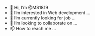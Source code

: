 - 👋 Hi, I’m @MS1819
- 👀 I’m interested in Web development ...
- 🌱 I’m currently looking for job ...
- 💞️ I’m looking to collaborate on ...
- 📫 How to reach me ...

<!---
MS1819 is a ✨ special ✨ repository because its `README.md` (this file) appears on your GitHub profile.
You can click the Preview link to take a look at your changes.
--->
